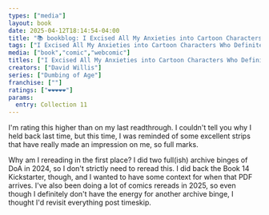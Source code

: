 ```yaml
---
types: ["media"]
layout: book
date: 2025-04-12T18:14:54-04:00
title: "📚 bookblog: I Excised All My Anxieties into Cartoon Characters Who Definitely Don't Have Feelings for Each Other  (❤️❤️❤️❤️❤️)"
tags: ["I Excised All My Anxieties into Cartoon Characters Who Definitely Don't Have Feelings for Each Other","David Willis"]
media: ["book","comic","webcomic"]
titles: ["I Excised All My Anxieties into Cartoon Characters Who Definitely Don't Have Feelings for Each Other"]
creators: ["David Willis"]
series: ["Dumbing of Age"]
franchise: [""]
ratings: ["❤️❤️❤️❤️❤️"]
params:
  entry: Collection 11
---
```


I'm rating this higher than on my last readthrough. I couldn't tell you why I held back last time, but this time, I was reminded of some excellent strips that have really made an impression on me, so full marks.

Why am I rereading in the first place? I did two full(ish) archive binges of DoA in 2024, so I don't strictly need to reread this. I did back the Book 14 Kickstarter, though, and I wanted to have some context for when that PDF arrives. I've also been doing a lot of comics rereads in 2025, so even though I definitely don't have the energy for another archive binge, I thought I'd revisit everything post timeskip.